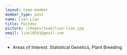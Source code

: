 ```yaml
---
layout: team-member
member_type: past
name: Lian Lian
title: Postdoc
picture: /images/team/lian-lian.jpg
email: lianl0501@gmail.com
---
```


- Areas of Interest: Statistical Genetics, Plant Breeding
